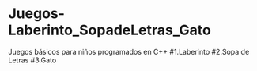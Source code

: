 # Juegos-Laberinto_SopadeLetras_Gato
Juegos básicos para niños programados en C++
#1.Laberinto
#2.Sopa de Letras
#3.Gato
